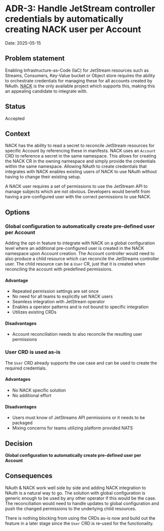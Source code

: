 # ADR-3: Handle JetStream controller credentials by automatically creating NACK user per Account

Date: 2025-05-15

## Problem statement
Enabling Infrastructure-as-Code (IaC) for JetStream resources such as Streams, Consumers, Key-Value bucket or Object store requires the ability to orchestrate credentials for managing these for all accounts created by NAuth. [NACK](https://github.com/nats-io/nack) is the only available project which supports this, making this an appealing candidate to integrate with.

## Status

Accepted

## Context

NACK has the ability to read a secret to reconcile JetStream resources for specific Account by referencing these in manifests. NACK uses an `Account` CRD to reference a secret in the same namespace. This allows for creating the NACK CR in the owning namespace and simply provide the credentials within the same namespace. Allowing NAuth to create credentials that integrates with NACK enables existing users of NACK to use NAuth without having to change their existing setup. 

A NACK user requires a set of permissions to use the JetStream API to manage subjects which are not obvious. Developers would benefit from having a pre-configured user with the correct permissions to use NACK.

## Options

### Global configuration to automatically create pre-defined user per Account
Adding the opt-in feature to integrate with NACK on a global configuration level where an additional pre-configured user is created in the NACK namespace upon Account creation. The Account controller would need to also produce a child resource which can reconcile the JetStreams controller user. The child resource can be a `User` CR, just that it is created when reconciling the account with predefined permissions.

#### Advantage
- Repeated permission settings are set once
- No need for all teams to explicitly set NACK users
- Seamless integration with JetStream operator
- Enables a operator patterns and is not bound to specific integration
- Utilizes existing CRDs

#### Disadvantages
- Account reconciliation needs to also reconcile the resulting user permissions

### User CRD is used as-is
The `User` CRD already supports the use case and can be used to create the required credentials.

#### Advantages
- No NACK specific solution
- No additional effort

#### Disadvantages
- Users must know of JetStreams API permissions or it needs to be packaged
- Mixing concerns for teams utilizing platform provided NATS

## Decision
**Global configuration to automatically create pre-defined user per Account**

## Consequences
NAuth & NACK work well side by side and adding NACK integration to NAuth is a natural way to go. The solution with global configuration is generic enough to be used by any other operator if this would be the case.
The reconciliation would need to handle updates to global configuration and push the changed permissions to the underlying child resources.

There is nothing blocking from using the CRDs as-is now and build out the feature in a later stage since the `User` CRD is re-used for the functionality.

